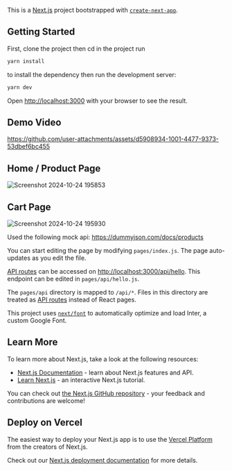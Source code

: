 This is a [Next.js](https://nextjs.org/) project bootstrapped with [`create-next-app`](https://github.com/vercel/next.js/tree/canary/packages/create-next-app).

## Getting Started

First, clone the project then cd in the project run 

```bash
yarn install
```
 to install the dependency then run the development server:

```bash
yarn dev
```
Open [http://localhost:3000](http://localhost:3000) with your browser to see the result.

## Demo Video


https://github.com/user-attachments/assets/d5908934-1001-4477-9373-53dbef6bc455



## Home / Product Page
![Screenshot 2024-10-24 195853](https://github.com/user-attachments/assets/451d35b6-b8cd-47d7-9ca8-917da786de10)

## Cart Page
![Screenshot 2024-10-24 195930](https://github.com/user-attachments/assets/8d39332d-c28d-4376-9e01-27851891ade7)

Used the following mock api: https://dummyjson.com/docs/products

You can start editing the page by modifying `pages/index.js`. The page auto-updates as you edit the file.

[API routes](https://nextjs.org/docs/api-routes/introduction) can be accessed on [http://localhost:3000/api/hello](http://localhost:3000/api/hello). This endpoint can be edited in `pages/api/hello.js`.

The `pages/api` directory is mapped to `/api/*`. Files in this directory are treated as [API routes](https://nextjs.org/docs/api-routes/introduction) instead of React pages.

This project uses [`next/font`](https://nextjs.org/docs/basic-features/font-optimization) to automatically optimize and load Inter, a custom Google Font.

## Learn More

To learn more about Next.js, take a look at the following resources:

- [Next.js Documentation](https://nextjs.org/docs) - learn about Next.js features and API.
- [Learn Next.js](https://nextjs.org/learn) - an interactive Next.js tutorial.

You can check out [the Next.js GitHub repository](https://github.com/vercel/next.js/) - your feedback and contributions are welcome!

## Deploy on Vercel

The easiest way to deploy your Next.js app is to use the [Vercel Platform](https://vercel.com/new?utm_medium=default-template&filter=next.js&utm_source=create-next-app&utm_campaign=create-next-app-readme) from the creators of Next.js.

Check out our [Next.js deployment documentation](https://nextjs.org/docs/deployment) for more details.
